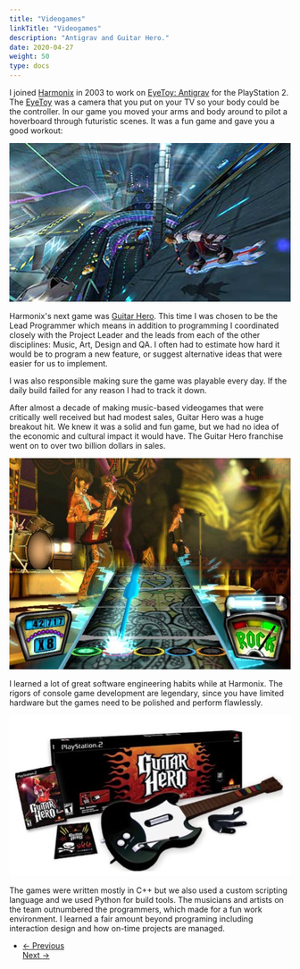 ```yaml
---
title: "Videogames"
linkTitle: "Videogames"
description: "Antigrav and Guitar Hero."
date: 2020-04-27
weight: 50
type: docs
---
```


I joined [Harmonix](https://www.harmonixmusic.com/) in 2003 to work on [EyeToy:
Antigrav](https://en.wikipedia.org/wiki/EyeToy:_AntiGrav) for the PlayStation 2.
The [EyeToy](https://en.wikipedia.org/wiki/EyeToy) was a camera that you put on
your TV so your body could be the controller. In our game you moved your arms
and body around to pilot a hoverboard through futuristic scenes. It was a fun
game and gave you a good workout:

![Antigrav](antigrav.jpg)

Harmonix's next game was [Guitar
Hero](https://en.wikipedia.org/wiki/Guitar_Hero). This time I was chosen to be
the Lead Programmer which means in addition to programming I coordinated closely
with the Project Leader and the leads from each of the other disciplines: Music,
Art, Design and QA. I often had to estimate how hard it would be to program a
new feature, or suggest alternative ideas that were easier for us to
implement.

I was also responsible making sure the game was playable every day. If the daily
build failed for any reason I had to track it down.

After almost a decade of making music-based videogames that were critically well
received but had modest sales, Guitar Hero was a huge breakout hit. We knew it
was a solid and fun game, but we had no idea of the economic and cultural impact
it would have. The Guitar Hero franchise went on to over two billion dollars in
sales.

![GuitarHero Game](guitar-hero-game.jpg)

I learned a lot of great software engineering habits while at Harmonix.  The
rigors of console game development are legendary, since you have limited
hardware but the games need to be polished and perform flawlessly.

![GuitarHero Box](guitar-hero-box.jpg)

The games were written mostly in C++ but we also used a custom scripting
language and we used Python for build tools. The musicians and artists on the
team outnumbered the programmers, which made for a fun work environment. I
learned a fair amount beyond programing including interaction design and how on-time
projects are managed.

<ul class="list-unstyled d-flex justify-content-between align-items-center mb-0 pt-5">
  <li>
    <a href="/about/simulations" class="btn btn-primary "><span class="mr-1">←</span> Previous</a>
  </li>
    <a href="/about/writing" class="btn btn-primary ">Next <span class="ml-1">→</span></a>
  </li>
</ul>
